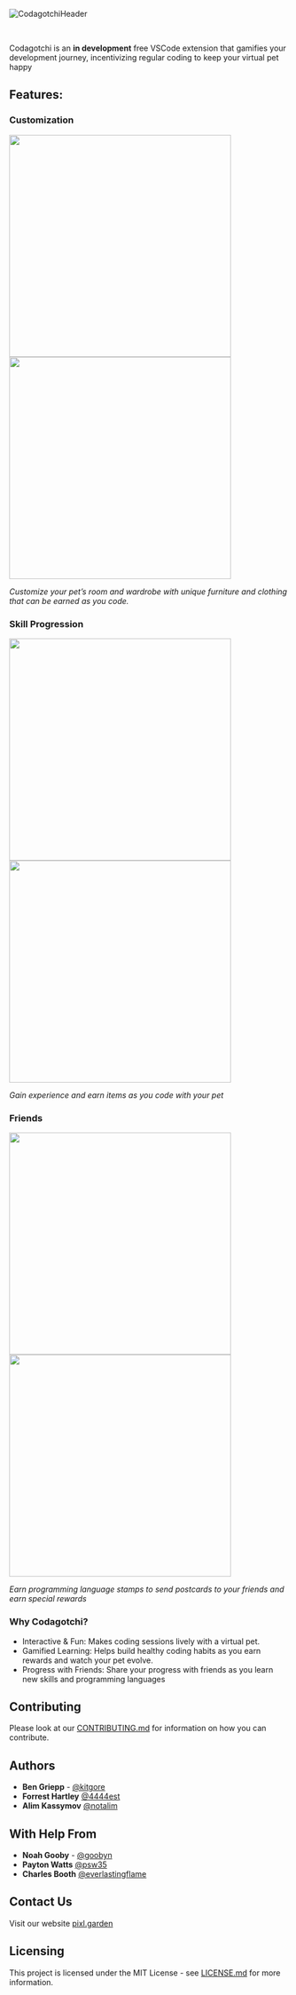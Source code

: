 ![CodagotchiHeader](https://github.com/user-attachments/assets/a8dd7805-0a31-4431-84a3-87c110fc99ea)

<br/>

Codagotchi is an **in development** free VSCode extension that gamifies your development journey, incentivizing regular coding to keep your virtual pet happy

## Features:
### Customization
<img src="https://github.com/user-attachments/assets/4e7d32ba-355f-48d4-9640-3079d51819c9" width="400" height="400"> 
<img src="https://github.com/user-attachments/assets/8be17157-ee3a-4d88-8ae6-040d8647f366" width="400" height="400"> 

*Customize your pet’s room and wardrobe with unique furniture and clothing that can be earned as you code.*

### Skill Progression
<img src="https://github.com/user-attachments/assets/5063d6e6-9780-4500-ac5a-9ca0df6ed294" width="400" height="400"> 
<img src="https://github.com/user-attachments/assets/59113dd9-bc55-4d78-b70e-0694ad4e54e8" width="400" height="400"> 

*Gain experience and earn items as you code with your pet*

### Friends
<img src="https://github.com/user-attachments/assets/c903287d-15cb-4ed0-863c-4316aa7f3679" width="400" height="400"> 
<img src="https://github.com/user-attachments/assets/53ef1a2f-3068-4085-8a8e-ca795da6b91c" width="400" height="400"> 

*Earn programming language stamps to send postcards to your friends and earn special rewards*


### Why Codagotchi?
* Interactive & Fun: Makes coding sessions lively with a virtual pet.
* Gamified Learning: Helps build healthy coding habits as you earn rewards and watch your pet evolve.
* Progress with Friends: Share your progress with friends as you learn new skills and programming languages


## Contributing
Please look at our [CONTRIBUTING.md](CONTRIBUTING.md) for information on how you can contribute.

## Authors
* **Ben Griepp** - [@kitgore](https://github.com/kitgore/)
* **Forrest Hartley** [@4444est](https://github.com/4444est/)
* **Alim Kassymov** [@notalim](https://github.com/notalim/)

## With Help From
* **Noah Gooby** - [@goobyn](https://github.com/goobyn)
* **Payton Watts** [@psw35](https://github.com/psw35)
* **Charles Booth** [@everlastingflame](https://github.com/everlastingflame)

## Contact Us
Visit our website [pixl.garden](https://pixl.garden/)


## Licensing
This project is licensed under the MIT License - see [LICENSE.md](LICENSE.md) for more information.
